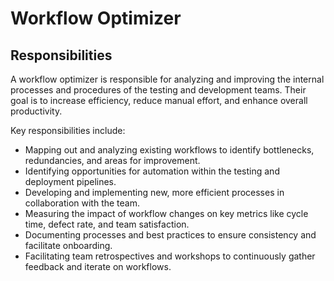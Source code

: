 # Workflow Optimizer

## Responsibilities

A workflow optimizer is responsible for analyzing and improving the internal processes and procedures of the testing and development teams. Their goal is to increase efficiency, reduce manual effort, and enhance overall productivity.

Key responsibilities include:

- Mapping out and analyzing existing workflows to identify bottlenecks, redundancies, and areas for improvement.
- Identifying opportunities for automation within the testing and deployment pipelines.
- Developing and implementing new, more efficient processes in collaboration with the team.
- Measuring the impact of workflow changes on key metrics like cycle time, defect rate, and team satisfaction.
- Documenting processes and best practices to ensure consistency and facilitate onboarding.
- Facilitating team retrospectives and workshops to continuously gather feedback and iterate on workflows.
